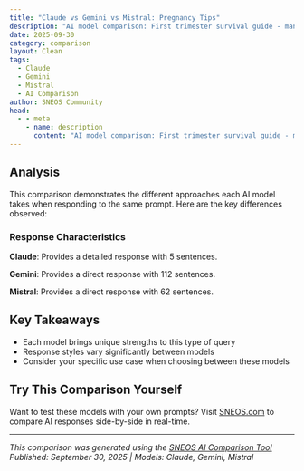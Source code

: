 ```yaml
---
title: "Claude vs Gemini vs Mistral: Pregnancy Tips"
description: "AI model comparison: First trimester survival guide - manage morning sickness and fatigue..."
date: 2025-09-30
category: comparison
layout: Clean
tags:
  - Claude
  - Gemini
  - Mistral
  - AI Comparison
author: SNEOS Community
head:
  - - meta
    - name: description
      content: "AI model comparison: First trimester survival guide - manage morning sickness and fatigue..."
---
```


<ChatComparison
  title="Claude vs Gemini vs Mistral: Pregnancy Tips"
  prompt="First trimester survival guide - manage morning sickness and fatigue"
  :responses='{
    "Claude": "# First Trimester Survival Guide\n\n## Managing Morning Sickness\n\n### **Dietary Strategies**\n- **Eat small, frequent meals** (every 2-3 hours) to prevent empty stomach\n- **Keep crackers by your bedside** - eat a few before getting up\n- **Try the BRAT diet**: Bananas, Rice, Applesauce, Toast\n- **Stay hydrated**: Sip water, ginger tea, or electrolyte drinks throughout the day\n- **Avoid triggers**: Strong smells, spicy, fatty, or overly sweet foods\n- **Cold foods** are often better tolerated than hot meals\n\n### **Natural Remedies**\n- **Ginger**: Tea, capsules, or candies (consult your doctor about dosage)\n- **Vitamin B6**: Often recommended by healthcare providers\n- **Peppermint**: Tea or aromatherapy\n- **Acupressure**: P6 point on wrists (sea-sickness bands)\n\n### **When to Call Your Doctor**\n- Unable to keep fluids down for 24\u002B hours\n- Signs of dehydration (dizziness, dark urine)\n- Severe, persistent vomiting\n- Weight loss\n\n---\n\n## Fighting Fatigue\n\n### **Sleep Optimization**\n- **Go to bed earlier** - aim for 8-9 hours of sleep\n- **Nap when possible** (15-30 minutes max to avoid disrupting nighttime sleep)\n- **Create a bedtime routine**: dim lights, comfortable temperature\n- **Sleep on your side** with a pregnancy pillow for support\n\n### **Energy Management**\n- **Prioritize tasks**: Focus on essentials, let non-urgent things go\n- **Accept help** from family and friends\n- **Light exercise**: 10-15 minute walks can boost energy\n- **Stay hydrated**: Dehydration worsens fatigue\n\n### **Nutrition for Energy**\n- **Iron-rich foods**: Lean meats, spinach, beans, fortified cereals\n- **Complex carbs**: Whole grains, oats, quinoa\n- **Protein at every meal**: Helps stabilize blood sugar\n- **Avoid sugar crashes**: Limit refined sugars and processed foods\n\n---\n\n## General First Trimester Tips\n\n### **Work \u0026 Daily Life**\n- **Tell your employer early** if you need accommodations\n- **Keep snacks handy**: Nuts, crackers, fruit\n- **Take breaks frequently**\n- **Wear comfortable, loose clothing**\n\n### **Emotional Support**\n- **Connect with other pregnant women** or online communities\n- **Communicate with your partner** about how you\u0027re feeling\n- **Be patient with yourself** - this phase is temporary\n- **Consider counseling** if anxiety or mood changes are severe\n\n### **Medical Care**\n- **Take prenatal vitamins** as prescribed\n- **Attend all prenatal appointments**\n- **Track symptoms** to discuss with your healthcare provider\n- **Ask questions** - no concern is too small\n\n---\n\n## Quick Reference Emergency Kit\n**Keep these handy:**\n- Crackers or dry cereal\n- Ginger candies\n- Water bottle\n- Prenatal vitamins\n- Comfortable snacks\n- Healthcare provider\u0027s contact info\n\n**Remember**: Every pregnancy is different. What works for one person may not work for another. The first trimester is typically the hardest, and symptoms usually improve by weeks 12-14. Be gentle with yourself during this time! \uD83D\uDC99\n\n*Always consult your healthcare provider before trying new remedies or if symptoms become severe.*",
    "Gemini": "Okay, surviving the first trimester is a feat! Here\u0027s a guide to help you manage the two most common (and challenging) symptoms: morning sickness and fatigue.  Remember, everyone experiences pregnancy differently, so find what works best for YOU.  Consult with your doctor or midwife for personalized advice.\n\n**I. Morning Sickness (Nausea and Vomiting):**\n\nThis isn\u0027t just a morning thing! It can strike anytime of the day or night.\n\n**A. Diet \u0026 Eating Habits:**\n\n*   **Eat Frequently (Small Meals):**  An empty stomach can exacerbate nausea. Aim for small, frequent meals and snacks throughout the day, rather than three large meals. Think every 2-3 hours.\n*   **Avoid Triggers:** Pay attention to what seems to make you feel worse. Common triggers include strong smells, greasy foods, spicy foods, overly sweet foods, and acidic foods.\n*   **Bland, Easily Digestible Foods:** Focus on foods that are gentle on your stomach:\n    *   **BRAT Diet:** Bananas, Rice (white), Applesauce, Toast (plain).\n    *   **Crackers:** Plain saltines, Ritz, or soda crackers (keep some by your bedside to nibble on before you even get out of bed).\n    *   **Dry Cereal:** Plain cheerios or cornflakes.\n    *   **Ginger:** See below.\n    *   **Broth:** Chicken or vegetable broth.\n    *   **Potatoes:** Boiled, mashed, or baked (plain).\n*   **Protein is Your Friend:**  Protein can help stabilize blood sugar and reduce nausea.  Try:\n    *   **Lean Meat:** Chicken breast, turkey.\n    *   **Eggs:** Scrambled or hard-boiled.\n    *   **Nuts and Seeds:** Small handfuls (if tolerated).\n    *   **Yogurt:** Plain yogurt with fruit (if you can tolerate dairy).\n*   **Stay Hydrated:** Dehydration makes nausea worse.\n    *   **Water:** Sip water frequently throughout the day.\n    *   **Ginger Ale:** (Real ginger ale, not just flavored soda).\n    *   **Lemon Water:** Add slices of lemon or lime to your water.\n    *   **Ice Pops:** Especially helpful if you\u0027re having trouble keeping fluids down.\n*   **Eat What You Can Keep Down:** Don\u0027t worry about having a perfectly balanced diet right now. Focus on getting *something* in your stomach.  You can catch up on nutrients later in your pregnancy.  If all you can eat is crackers for a few days, that\u0027s okay.\n*   **Avoid Lying Down Immediately After Eating:**  Give your food some time to digest. Sit upright for at least 30 minutes after eating.\n\n**B. Ginger Power:**\n\nGinger is a natural anti-nausea remedy.\n\n*   **Ginger Candies:**  Carry them with you and suck on one when you feel nauseous.\n*   **Ginger Tea:** Brew ginger tea using fresh ginger root (slice and steep in hot water) or buy pre-made ginger tea bags.\n*   **Ginger Ale:** As mentioned above, look for real ginger ale.\n*   **Ginger Capsules:**  Consult with your doctor before taking ginger capsules, as dosages can vary.\n\n**C. Other Remedies:**\n\n*   **Acupressure Bands (Sea-Bands):** These bands apply pressure to a specific point on your wrist (P6 or Nei-Kuan point) that can help reduce nausea.  They are available at most drugstores.\n*   **Vitamin B6 (Pyridoxine):**  Studies have shown that Vitamin B6 can help reduce nausea. Talk to your doctor about the appropriate dosage.\n*   **Unisom (Doxylamine):**  This is an over-the-counter sleep aid that is often recommended by doctors, in combination with Vitamin B6, to treat morning sickness. **Important: Use the *doxylamine succinate* version, not the diphenhydramine version (Benadryl).  Always consult your doctor first before taking any medication, even over-the-counter ones.**\n*   **Prescription Medications:** If over-the-counter remedies aren\u0027t enough, your doctor may prescribe anti-nausea medication. Don\u0027t hesitate to ask for help if you\u0027re struggling. Options include:\n    *   Diclegis (a combination of doxylamine and pyridoxine)\n    *   Zofran (Ondansetron)\n    *   Reglan (Metoclopramide) - less commonly prescribed due to potential side effects.\n*   **Aromatherapy:** Some women find relief from nausea with aromatherapy.  Try sniffing lemon, peppermint, or ginger essential oils.  However, be cautious about using essential oils topically during pregnancy and always consult a qualified aromatherapist.\n*   **Fresh Air:**  Sometimes, simply getting some fresh air can help alleviate nausea. Open a window or go for a short walk.\n*   **Avoid Overheating:** Overheating can worsen nausea. Dress in layers and stay in cool environments.\n*   **Identify and Avoid Sensory Overload:**  Bright lights, loud noises, and strong smells can all contribute to nausea.  Try to minimize exposure to these triggers.\n\n**D. When to See a Doctor:**\n\n*   **Severe Nausea and Vomiting (Hyperemesis Gravidarum):**  If you are unable to keep down any food or liquids, are vomiting multiple times a day, are losing weight, and are feeling severely dehydrated, you may have hyperemesis gravidarum. This condition requires medical attention and may involve IV fluids and medication.\n*   **Signs of Dehydration:**  Dark urine, dizziness, infrequent urination.\n*   **Abdominal Pain:**  Pain that is severe or persistent should be evaluated by a doctor.\n\n**II. Fatigue:**\n\nExhaustion is a hallmark of the first trimester.  Your body is working incredibly hard!\n\n**A. Rest is Key:**\n\n*   **Prioritize Sleep:** Aim for 8-10 hours of sleep per night. Go to bed earlier and wake up later if possible.\n*   **Naps:**  Take short naps during the day if you can. Even a 20-30 minute nap can make a difference.\n*   **Listen to Your Body:**  When you feel tired, rest. Don\u0027t push yourself.\n*   **Delegate:**  Ask for help with chores, errands, and other tasks. Don\u0027t be afraid to lean on your partner, family, or friends.\n*   **Say No:**  It\u0027s okay to decline social invitations or commitments that will drain your energy.\n\n**B. Lifestyle Adjustments:**\n\n*   **Gentle Exercise:**  While you may not feel like exercising, light exercise like walking, swimming, or prenatal yoga can actually help improve energy levels. Avoid strenuous activities.\n*   **Stay Hydrated:** Dehydration can worsen fatigue. Drink plenty of water throughout the day.\n*   **Eat Regularly:**  As mentioned above, frequent meals and snacks can help stabilize blood sugar and prevent energy crashes.\n*   **Fresh Air and Sunshine:**  Spending time outdoors can help boost your mood and energy levels.\n*   **Avoid Caffeine (or Limit It):** While caffeine may provide a temporary energy boost, it can also interfere with sleep. If you do consume caffeine, do so in moderation and avoid it in the afternoon and evening.  Talk to your doctor about safe caffeine limits.\n*   **Manage Stress:**  Stress can exacerbate fatigue. Practice relaxation techniques such as deep breathing, meditation, or yoga.\n\n**C. Nutrition:**\n\n*   **Iron-Rich Foods:** Iron deficiency can contribute to fatigue. Include iron-rich foods in your diet, such as:\n    *   Lean Meat\n    *   Spinach\n    *   Beans\n    *   Fortified Cereals\n*   **Protein:** As mentioned above, protein helps stabilize blood sugar and provide sustained energy.\n*   **Complex Carbohydrates:**  Choose complex carbohydrates over simple sugars.  Examples include:\n    *   Whole Grains\n    *   Oatmeal\n    *   Brown Rice\n    *   Fruits and Vegetables\n\n**D. When to See a Doctor:**\n\n*   **Persistent Fatigue:** If your fatigue is severe and doesn\u0027t improve with rest, talk to your doctor. They may want to check for underlying medical conditions, such as anemia or thyroid problems.\n*   **Dizziness or Lightheadedness:** These symptoms can be signs of low blood pressure or dehydration.\n\n**III.  Mental and Emotional Well-being:**\n\n*   **Acknowledge Your Feelings:** It\u0027s normal to feel overwhelmed, anxious, or emotional during the first trimester. Allow yourself to feel your feelings without judgment.\n*   **Talk to Someone:**  Share your experiences with your partner, a friend, a family member, or a therapist.  Joining a pregnancy support group can also be helpful.\n*   **Practice Self-Care:**  Do things that make you feel good, even if it\u0027s just taking a warm bath, reading a book, or listening to music.\n*   **Be Patient with Yourself:** The first trimester can be challenging, but it\u0027s temporary.  Remember that you\u0027re doing your best.\n\n**Important Reminders:**\n\n*   **Always consult with your doctor or midwife before taking any medication or supplements during pregnancy.**\n*   **Listen to your body and don\u0027t be afraid to ask for help.**\n*   **This too shall pass!  The first trimester symptoms usually start to subside in the second trimester.**\n\nGood luck, and take care of yourself!\n",
    "Mistral": "Congratulations on your pregnancy! The first trimester can be challenging, but here\u0027s a survival guide to help you manage morning sickness and fatigue:\n\n### Managing Morning Sickness\n\n1. **Eat Small, Frequent Meals**:\n   - Instead of three large meals, try eating smaller, more frequent meals throughout the day. This can help keep your blood sugar stable and reduce nausea.\n\n2. **Stay Hydrated**:\n   - Drink plenty of water, but sip it slowly rather than gulping it down. You can also try sucking on ice chips or eating water-rich foods like watermelon.\n\n3. **Avoid Triggers**:\n   - Identify and avoid foods, smells, or environments that trigger your nausea. Common triggers include strong odors, spicy foods, and fatty foods.\n\n4. **Ginger**:\n   - Ginger is known for its anti-nausea properties. Try ginger tea, ginger candies, or ginger ale.\n\n5. **Bland Foods**:\n   - Opt for bland, easy-to-digest foods like crackers, toast, rice, and bananas. These can be gentler on your stomach.\n\n6. **Eat Before Getting Out of Bed**:\n   - Keep some crackers or a light snack by your bedside and eat a little before you get up in the morning. This can help settle your stomach.\n\n7. **Acupressure**:\n   - Some women find relief from nausea by applying pressure to the P6 acupressure point on the wrist. You can also try wearing acupressure wristbands.\n\n8. **Medications**:\n   - If your morning sickness is severe, talk to your healthcare provider about medications that can help, such as Diclegis (doxylamine and pyridoxine).\n\n### Managing Fatigue\n\n1. **Prioritize Sleep**:\n   - Aim for 7-9 hours of sleep per night. If possible, take short naps during the day. Even a 20-minute power nap can make a big difference.\n\n2. **Listen to Your Body**:\n   - Don\u0027t push yourself too hard. If you feel tired, rest. Your body is working hard to grow a baby, so it\u0027s okay to take it easy.\n\n3. **Eat Nutritious Foods**:\n   - Focus on a balanced diet rich in fruits, vegetables, lean proteins, and whole grains. These foods can provide sustained energy.\n\n4. **Stay Active**:\n   - Gentle exercise like walking, swimming, or prenatal yoga can boost your energy levels. Just be sure to listen to your body and avoid overexertion.\n\n5. **Hydrate**:\n   - Dehydration can exacerbate fatigue. Make sure you\u0027re drinking enough water throughout the day.\n\n6. **Avoid Caffeine and Sugar**:\n   - While it might be tempting to reach for a cup of coffee or a sugary snack for a quick energy boost, these can lead to energy crashes later. Opt for healthier alternatives.\n\n7. **Delegate Tasks**:\n   - Don\u0027t hesitate to ask for help with household chores, errands, or work tasks. Your partner, family, and friends can be a great support system.\n\n8. **Relaxation Techniques**:\n   - Practice relaxation techniques like deep breathing, meditation, or progressive muscle relaxation to help manage stress and improve sleep quality.\n\n### General Tips\n\n1. **Stay Positive**:\n   - Remember that the first trimester is temporary, and many women feel much better in the second trimester.\n\n2. **Communicate**:\n   - Talk to your partner, family, and friends about how you\u0027re feeling. They can offer emotional support and practical help.\n\n3. **Regular Check-Ups**:\n   - Keep all your prenatal appointments and discuss any concerns with your healthcare provider. They can offer personalized advice and support.\n\n4. **Self-Care**:\n   - Take time for yourself. Whether it\u0027s a warm bath, a good book, or a relaxing massage, self-care can help you feel more balanced and energized.\n\nBy following these tips, you can better manage morning sickness and fatigue during your first trimester. Take care of yourself and enjoy this special time!"
  }'
  published-date="22:46"
/>

## Analysis

This comparison demonstrates the different approaches each AI model takes when responding to the same prompt. Here are the key differences observed:

### Response Characteristics

**Claude**: Provides a detailed response with 5 sentences. 

**Gemini**: Provides a direct response with 112 sentences. 

**Mistral**: Provides a direct response with 62 sentences. 

## Key Takeaways

- Each model brings unique strengths to this type of query
- Response styles vary significantly between models
- Consider your specific use case when choosing between these models

## Try This Comparison Yourself

Want to test these models with your own prompts? Visit [SNEOS.com](https://sneos.com) to compare AI responses side-by-side in real-time.

---

*This comparison was generated using the [SNEOS AI Comparison Tool](https://sneos.com)*
*Published: September 30, 2025 | Models: Claude, Gemini, Mistral*
